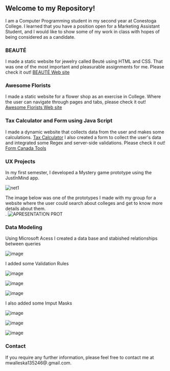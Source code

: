 ##  Welcome to my Repository!

I am a Computer Programming student in my second year at Conestoga College. I learned that you have a position open for a Marketing Assistant Student, and I would like to show some of my work in class with hopes of being considered as a candidate.    

### BEAUTÉ

I made a static website for jewelry called Beuté using HTML and CSS. That was one of the most important and pleasurable assignments for me. Please check it out! [BEAUTÉ Web site ](https://mariawaleskaoliver.github.io/skyline/)


### Awesome Florists 

I made a static website for a flower shop as an exercise in College. Where the user can navigate through pages and tabs, please check it out! [Awesome Florists Web site]( https://mariawaleskaoliver.github.io/Awesomeflorists/)

### Tax Calculator and Form using Java Script 

I made a dynamic website that collects data from the user and makes some calculations. [Tax Calculator](https://mariawaleskaoliver.github.io/taxCalculator/) I also created a form to collect the user's data and integrated some Regex and server-side validations. Please check it out! [Form Canada Tools]( https://mariawaleskaoliver.github.io/java2/)

### UX Projects 
In my first semester, I developed a Mystery game prototype using the JustInMind app. 

![net1](https://user-images.githubusercontent.com/102097554/178344449-5d542aea-ef1a-43f6-99cb-7f790a6deb50.png)


The image below was one of the prototypes I made with my group for a website where the user could search about colleges and get to know more details about them.   
.
![APRESENTATION PROT](https://user-images.githubusercontent.com/102097554/178342445-9b97b00b-3df5-49e9-b9cc-64af00443969.png)

### Data Modeling 
Using Microsoft Acess I created a data base and stabished relationships between queries 

![image](https://user-images.githubusercontent.com/102097554/178462732-76876bc9-0cf1-4698-a7f2-22f0c3769adc.png)

I added some Validation Rules 

![image](https://user-images.githubusercontent.com/102097554/178466083-8afdea76-b539-4f8c-9fb7-5fcc3cdeb2c1.png)

![image](https://user-images.githubusercontent.com/102097554/178466213-8e797ab4-1d14-4b02-8563-83f943c36181.png)

![image](https://user-images.githubusercontent.com/102097554/178463454-207f47c7-3c8a-43a5-9b4b-5d4fe6587e36.png)

I also added some Imput Masks
 
![image](https://user-images.githubusercontent.com/102097554/178466670-9daa00fc-4359-4748-989e-d73769ac78a1.png)

![image](https://user-images.githubusercontent.com/102097554/178466698-fcb245c5-9b91-4840-a2cf-693777597850.png)

![image](https://user-images.githubusercontent.com/102097554/178466738-3784912d-715a-4b95-9286-1aa548a6742b.png)



### Contact
If you require any further information, please feel free to contact me at mwalleska135246@.gmail.com.
